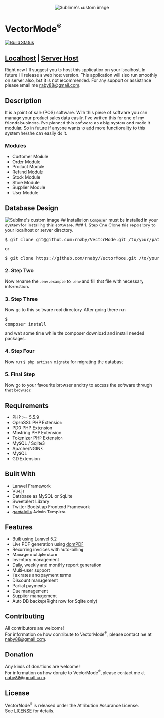 <p align="center">
  <img src="https://raw.githubusercontent.com/rnaby/VectorMode/master/public/images/vectormode.png" alt="Sublime's custom image"/>
</p>

# VectorMode<sup>®</sup>

[![Build Status](https://travis-ci.org/rnaby/VectorMode.svg?branch=master)](https://travis-ci.org/rnaby/VectorMode)

## [Localhost](https://github.com/rnaby/VectorMode) | [Server Host](https://github.com/rnaby/VectorMode)

Right now I'll suggest you to host this application on your localhost. In future I'll release a web host version. This application will also run smoothly on server also, but it is not recommended. For any support or assistance please email  me naby88@gmail.com.

## Description
It is a point of sale (POS) software. With this piece of software you can manage your product sales data easily. I've written this for one of my friends business. I've planned this software as a big system and made it modular. So in future if anyone wants to add more functionality to this system he/she can easily do it.

### Modules
* Customer Module
* Order Module
* Product Module
* Refund Module
* Stock Module
* Store Module
* Supplier Module
* User Module

## Database Design
<img src="https://raw.githubusercontent.com/rnaby/VectorMode/master/public/images/db_vectormode.png" alt="Sublime's custom image"/>
## Installation
<code>Composer</code> must be installed in your system for installing this software.
### 1. Step One
Clone this repository to your localhost or server directory.
<pre>$ git clone git@github.com:rnaby/VectorMode.git /to/your/path</pre>
or
<pre>$ git clone https://github.com/rnaby/VectorMode.git /to/your/path</pre>

### 2. Step Two
Now rename the <code>.env.example</code> to <code>.env</code> and fill that file with necessary information.

### 3. Step Three
Now go to this software root directory. After going there run <pre>$ composer install</pre> and wait some time while the composer download and install needed packages.

### 4. Step Four
Now run <code>$ php artisan migrate</code> for migrating the database

### 5. Final Step
Now go to your favourite browser and try to access the software through that browser.

## Requirements
* PHP >= 5.5.9
* OpenSSL PHP Extension
* PDO PHP Extension
* Mbstring PHP Extension
* Tokenizer PHP Extension
* MySQL / Sqlite3
* Apache/NGINX
* MySQL
* GD Extension

## Built With
* Laravel Framework
* Vue.js
* Database as MySQL or SqLite
* Sweetalert Library
* Twitter Bootstrap Frontend Framework
* [gentelella](https://github.com/puikinsh/gentelella) Admin Template

## Features
* Built using Laravel 5.2
* Live PDF generation using [domPDF](https://dompdf.github.io/)
* Recurring invoices with auto-billing
* Manage multiple store
* Inventory management
* Daily, weekly and monthly report generation
* Multi-user support
* Tax rates and payment terms
* Discount management
* Partial payments
* Due management
* Supplier management
* Auto DB backup(Right now for Sqlite only)

## Contributing
All contributors are welcome!  
For information on how contribute to VectorMode<sup>®</sup>, please contact me at naby88@gmail.com.

## Donation
Any kinds of donations are welcome!  
For information on how donate to VectorMode<sup>®</sup>, please contact me at naby88@gmail.com.

## License
VectorMode<sup>®</sup> is released under the Attribution Assurance License.  
See [LICENSE](LICENSE) for details.
